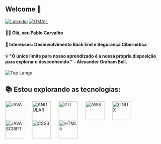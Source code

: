 ## Welcome 👋

[![Linkedin](https://img.shields.io/badge/LinkedIn-black?logo=linkedin&style=for-the-badge)](https://www.linkedin.com/in/pablo-carvalho-140255260/)
[![GMAIL](https://img.shields.io/badge/Gmail-black?logo=gmail&style=for-the-badge)](mailto:devpablocarvalho@gmail.com)
#### 👨‍💻 Olá, sou Pablo Carvalho <br>
#### 💼 Interesses: Desenvolvimento Back End e Segurança Cibernética

#### 💡 "O único limite para nosso aprendizado é a nossa própria disposição para explorar o desconhecido." - Alexander Graham Bell.

![Top Langs](https://github-readme-stats.vercel.app/api/top-langs/?username=PabloCsDev&show_icons=true&theme=highcontrast&hide_rank=true&layout=compact)

## 📚 Estou explorando as tecnologias:

<div style="display: flex; justify-content: space-between; align-items: center; width: 400px;">
    <img alt="JAVA" src="https://inapp.com/wp-content/uploads/elementor/thumbs/java-01-q05vr60j45kxbd4o8x4um7udsl3n06xd8ydqkcvjh8.png" width="60" height="60"/>
    <img alt="ANGULAR" src="https://angular.io/assets/images/logos/angular/angular.svg" width="60" height="60"/> 
    <img alt="GIT" src="https://git-scm.com/images/logos/downloads/Git-Icon-1788C.png" width="60" height="60"/> 
    <img alt="AWS" src="https://static-00.iconduck.com/assets.00/aws-icon-512x512-4v2f55fn.png" width=60" height="60"/> 
    <img alt="LINUX" src="https://camo.githubusercontent.com/5827f82f2c2d9c5bad33de64e073659d1a57032b31009b8127189be6876916d4/68747470733a2f2f63646e2e6a7364656c6976722e6e65742f67682f64657669636f6e732f64657669636f6e2f69636f6e732f6c696e75782f6c696e75782d6f726967696e616c2e737667" width="60" height="60"/>
</div>
<div style="display: flex; justify-content: space-between; align-items: center; width: 230px;">
    <img alt="JAVASCRIPT" src="https://upload.wikimedia.org/wikipedia/commons/6/6a/JavaScript-logo.png" width="60" height="60"/>
    <img alt="CSS3" src="https://cdn4.iconfinder.com/data/icons/iconsimple-programming/512/css-512.png" width="60" height="60"/>
    <img alt="HTML5" src="https://cdn4.iconfinder.com/data/icons/iconsimple-programming/512/html-512.png" width="60" height="60"/>
</div>

